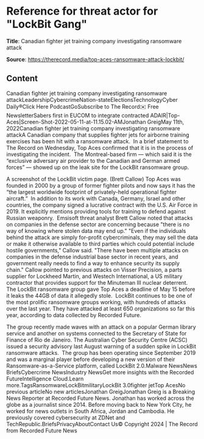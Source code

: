 # Reference for threat actor for "LockBit Gang"

**Title**: Canadian fighter jet training company investigating ransomware attack

**Source**: https://therecord.media/top-aces-ransomware-attack-lockbit/

## Content
Canadian fighter jet training company investigating ransomware attackLeadershipCybercrimeNation-stateElectionsTechnologyCyber Daily®Click Here PodcastGoSubscribe to The Record✉️ Free NewsletterSabers first in EUCOM to integrate contracted ADAIR|Top-Aces|Screen-Shot-2022-05-11-at-11.15.02-AMJonathan GreigMay 11th, 2022Canadian fighter jet training company investigating ransomware attackA Canadian company that supplies fighter jets for airborne training exercises has been hit with a ransomware attack. 
In a brief statement to The Record on Wednesday, Top Aces confirmed that it is in the process of investigating the incident. 
The Montreal-based firm — which said it is the “exclusive adversary air provider to the Canadian and German armed forces” — showed up on the leak site for the LockBit ransomware group. 

A screenshot of the LockBit victim page. (Brett Callow)
Top Aces was founded in 2000 by a group of former fighter pilots and now says it has the “the largest worldwide footprint of privately-held operational fighter aircraft.” 
In addition to its work with Canada, Germany, Israel and other countries, the company signed a lucrative contract with the U.S. Air Force in 2019. It explicitly mentions providing tools for training to defend against Russian weaponry. 
Emsisoft threat analyst Brett Callow noted that attacks on companies in the defense sector are concerning because "there is no way of knowing where stolen data may end up." 
"Even if the individuals behind the attack are simply for-profit cybercriminals, they may sell the data or make it otherwise available to third parties which could potential include hostile governments," Callow said. 
"There have been multiple attacks on companies in the defense industrial base sector in recent years, and government really needs to find a way to enhance security its supply chain."
Callow pointed to previous attacks on Visser Precision, a parts supplier for Lockheed Martin, and Westech International, a US military contractor that provides support for the Minuteman III nuclear deterrent. 
The LockBit ransomware group gave Top Aces a deadline of May 15 before it leaks the 44GB of data it allegedly stole. 
LockBit continues to be one of the most prolific ransomware groups working, with hundreds of attacks over the last year. They have attacked at least 650 organizations so far this year, according to data collected by Recorded Future. 

The group recently made waves with an attack on a popular German library service and another on systems connected to the Secretary of State for Finance of Rio de Janeiro.
The Australian Cyber Security Centre (ACSC) issued a security advisory last August warning of a sudden spike in LockBit ransomware attacks. 
The group has been operating since September 2019 and was a marginal player before developing a new version of their Ransomware-as-a-Service platform, called LockBit 2.0.Malware NewsNews BriefsCybercrime NewsIndustry NewsGet more insights with the Recorded FutureIntelligence Cloud.Learn more.TagsRansomwareLockBitmilitaryLockBit 3.0fighter jetTop AcesNo previous articleNo new articlesJonathan GreigJonathan Greig is a Breaking News Reporter at Recorded Future News. Jonathan has worked across the globe as a journalist since 2014. Before moving back to New York City, he worked for news outlets in South Africa, Jordan and Cambodia. He previously covered cybersecurity at ZDNet and TechRepublic.BriefsPrivacyAboutContact Us© Copyright 2024 | The Record from Recorded Future News